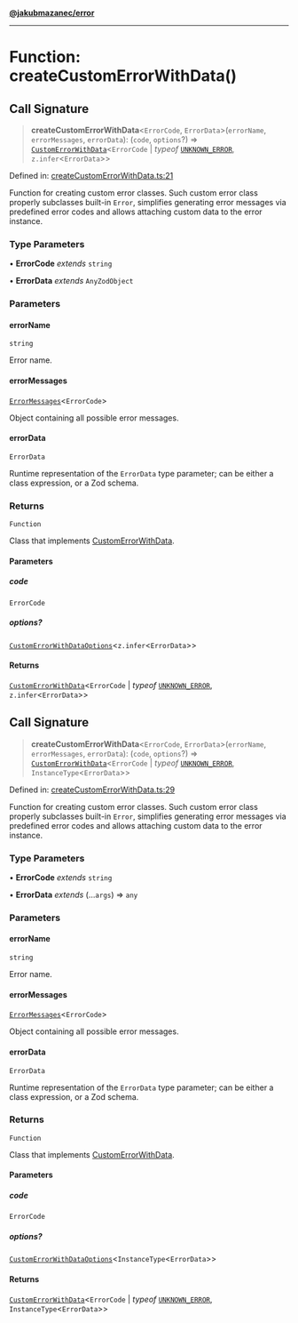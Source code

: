 [**@jakubmazanec/error**](../README.md)

---

# Function: createCustomErrorWithData()

## Call Signature

> **createCustomErrorWithData**\<`ErrorCode`, `ErrorData`\>(`errorName`, `errorMessages`,
> `errorData`): (`code`, `options`?) =>
> [`CustomErrorWithData`](../type-aliases/CustomErrorWithData.md)\<`ErrorCode` \| _typeof_
> [`UNKNOWN_ERROR`](../variables/UNKNOWN_ERROR.md), `z.infer`\<`ErrorData`\>\>

Defined in:
[createCustomErrorWithData.ts:21](https://github.com/jakubmazanec/tools/blob/66e975ab265618dba82f8e4c56654145b7ba4db7/packages/error/source/createCustomErrorWithData.ts#L21)

Function for creating custom error classes. Such custom error class properly subclasses built-in
`Error`, simplifies generating error messages via predefined error codes and allows attaching custom
data to the error instance.

### Type Parameters

• **ErrorCode** _extends_ `string`

• **ErrorData** _extends_ `AnyZodObject`

### Parameters

#### errorName

`string`

Error name.

#### errorMessages

[`ErrorMessages`](../type-aliases/ErrorMessages.md)\<`ErrorCode`\>

Object containing all possible error messages.

#### errorData

`ErrorData`

Runtime representation of the `ErrorData` type parameter; can be either a class expression, or a Zod
schema.

### Returns

`Function`

Class that implements [CustomErrorWithData](../type-aliases/CustomErrorWithData.md).

#### Parameters

##### code

`ErrorCode`

##### options?

[`CustomErrorWithDataOptions`](../type-aliases/CustomErrorWithDataOptions.md)\<`z.infer`\<`ErrorData`\>\>

#### Returns

[`CustomErrorWithData`](../type-aliases/CustomErrorWithData.md)\<`ErrorCode` \| _typeof_
[`UNKNOWN_ERROR`](../variables/UNKNOWN_ERROR.md), `z.infer`\<`ErrorData`\>\>

## Call Signature

> **createCustomErrorWithData**\<`ErrorCode`, `ErrorData`\>(`errorName`, `errorMessages`,
> `errorData`): (`code`, `options`?) =>
> [`CustomErrorWithData`](../type-aliases/CustomErrorWithData.md)\<`ErrorCode` \| _typeof_
> [`UNKNOWN_ERROR`](../variables/UNKNOWN_ERROR.md), `InstanceType`\<`ErrorData`\>\>

Defined in:
[createCustomErrorWithData.ts:29](https://github.com/jakubmazanec/tools/blob/66e975ab265618dba82f8e4c56654145b7ba4db7/packages/error/source/createCustomErrorWithData.ts#L29)

Function for creating custom error classes. Such custom error class properly subclasses built-in
`Error`, simplifies generating error messages via predefined error codes and allows attaching custom
data to the error instance.

### Type Parameters

• **ErrorCode** _extends_ `string`

• **ErrorData** _extends_ (...`args`) => `any`

### Parameters

#### errorName

`string`

Error name.

#### errorMessages

[`ErrorMessages`](../type-aliases/ErrorMessages.md)\<`ErrorCode`\>

Object containing all possible error messages.

#### errorData

`ErrorData`

Runtime representation of the `ErrorData` type parameter; can be either a class expression, or a Zod
schema.

### Returns

`Function`

Class that implements [CustomErrorWithData](../type-aliases/CustomErrorWithData.md).

#### Parameters

##### code

`ErrorCode`

##### options?

[`CustomErrorWithDataOptions`](../type-aliases/CustomErrorWithDataOptions.md)\<`InstanceType`\<`ErrorData`\>\>

#### Returns

[`CustomErrorWithData`](../type-aliases/CustomErrorWithData.md)\<`ErrorCode` \| _typeof_
[`UNKNOWN_ERROR`](../variables/UNKNOWN_ERROR.md), `InstanceType`\<`ErrorData`\>\>
